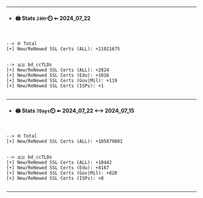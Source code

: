 

---
- #### 🖨️ **Stats** `24Hr`⏲️ ➼ 2024_07_22
```console


--> 🌐 Total
[+] New/ReNewed SSL Certs (ALL): +21021675


--> 🇧🇩 bd_ccTLDs
[+] New/ReNewed SSL Certs (ALL): +2824
[+] New/ReNewed SSL Certs (Edu): +1016
[+] New/ReNewed SSL Certs (Gov|Mil): +119
[+] New/ReNewed SSL Certs (ISPs): +1


```

---
- #### 🖨️ **Stats** `7Days`⏲️ ➼ 2024_07_22 <--> 2024_07_15
```console


--> 🌐 Total
[+] New/ReNewed SSL Certs (ALL): +105879801


--> 🇧🇩 bd_ccTLDs
[+] New/ReNewed SSL Certs (ALL): +18442
[+] New/ReNewed SSL Certs (Edu): +8167
[+] New/ReNewed SSL Certs (Gov|Mil): +820
[+] New/ReNewed SSL Certs (ISPs): +8


```

---

